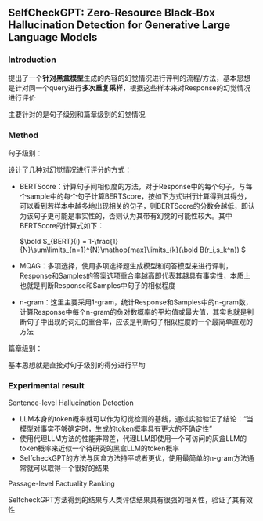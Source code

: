 ## SelfCheckGPT: Zero-Resource Black-Box Hallucination Detection for Generative Large Language Models

### Introduction

提出了一个**针对黑盒模型**生成的内容的幻觉情况进行评判的流程/方法，基本思想是针对同一个query进行**多次重复采样**，根据这些样本来对Response的幻觉情况进行评价

主要针对的是句子级别和篇章级别的幻觉情况

### Method

句子级别：

设计了几种对幻觉情况进行评分的方式：

- BERTScore：计算句子间相似度的方法，对于Response中的每个句子，与每个sample中的每个句子计算BERTScore，按如下方式进行计算得到其得分，可以看到若样本中越多地出现相关的句子，则BERTScore的分数会越低，即认为该句子更可能是事实性的，否则认为其带有幻觉的可能性较大。其中BERTScore的计算式如下：

  $\bold S_{BERT}(i) = 1-\frac{1}{N}\sum\limits_{n=1}^{N}\mathop{max}\limits_{k}(\bold B(r_i,s_k^n)) $

- MQAG：多项选择，使用多项选择题生成模型和问答模型来进行评判，Response和Samples的答案选项重合率越高即代表其越具有事实性，本质上也就是判断Response和Samples中句子的相似程度

- n-gram：这里主要采用1-gram，统计Response和Samples中的n-gram数，计算Response中每个n-gram的负对数概率的平均值或最大值，其实也就是判断句子中出现的词汇的重合率，应该是判断句子相似程度的一个最简单直观的方法

篇章级别：

基本思想就是直接对句子级别的得分进行平均

### Experimental result

Sentence-level Hallucination Detection

- LLM本身的token概率就可以作为幻觉检测的基线，通过实验验证了结论：“当模型对事实不够确定时，生成的token概率具有更大的不确定性”
- 使用代理LLM方法的性能非常差，代理LLM即使用一个可访问的灰盒LLM的token概率来近似一个待研究的黑盒LLM的token概率
- SelfcheckGPT的方法与灰盒方法持平或者更优，使用最简单的n-gram方法通常就可以取得一个很好的结果

Passage-level Factuality Ranking

SelfcheckGPT方法得到的结果与人类评估结果具有很强的相关性，验证了其有效性